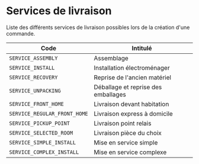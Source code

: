 # Services de livraison

Liste des différents services de livraison possibles lors de la création d'une commande. 

Code| Intitulé
---------|----------
`SERVICE_ASSEMBLY`| Assemblage
`SERVICE_INSTALL`| Installation électroménager
`SERVICE_RECOVERY`| Reprise de l'ancien matériel
`SERVICE_UNPACKING`| Déballage et reprise des emballages
`SERVICE_FRONT_HOME`| Livraison devant habitation
`SERVICE_REGULAR_FRONT_HOME`| Livraison express à domicile
`SERVICE_PICKUP_POINT`| Livraison point relais
`SERVICE_SELECTED_ROOM`| Livraison pièce du choix
`SERVICE_SIMPLE_INSTALL`| Mise en service simple
`SERVICE_COMPLEX_INSTALL`| Mise en service complexe